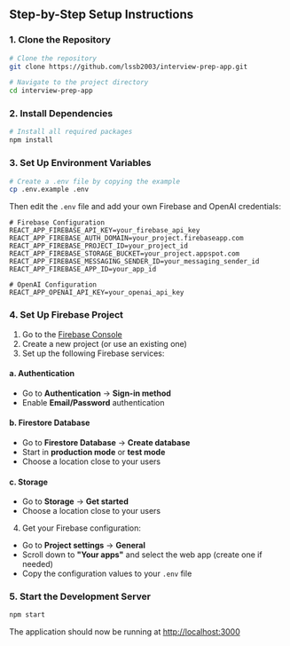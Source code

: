 ## Step-by-Step Setup Instructions

### 1. Clone the Repository

```bash
# Clone the repository
git clone https://github.com/lssb2003/interview-prep-app.git

# Navigate to the project directory
cd interview-prep-app
```

### 2. Install Dependencies

```bash
# Install all required packages
npm install
```

### 3. Set Up Environment Variables

```bash
# Create a .env file by copying the example
cp .env.example .env
```

Then edit the `.env` file and add your own Firebase and OpenAI credentials:

```env
# Firebase Configuration
REACT_APP_FIREBASE_API_KEY=your_firebase_api_key
REACT_APP_FIREBASE_AUTH_DOMAIN=your_project.firebaseapp.com
REACT_APP_FIREBASE_PROJECT_ID=your_project_id
REACT_APP_FIREBASE_STORAGE_BUCKET=your_project.appspot.com
REACT_APP_FIREBASE_MESSAGING_SENDER_ID=your_messaging_sender_id
REACT_APP_FIREBASE_APP_ID=your_app_id

# OpenAI Configuration
REACT_APP_OPENAI_API_KEY=your_openai_api_key
```

### 4. Set Up Firebase Project

1. Go to the [Firebase Console](https://console.firebase.google.com/)
2. Create a new project (or use an existing one)
3. Set up the following Firebase services:

#### a. Authentication

* Go to **Authentication** → **Sign-in method**
* Enable **Email/Password** authentication

#### b. Firestore Database

* Go to **Firestore Database** → **Create database**
* Start in **production mode** or **test mode**
* Choose a location close to your users

#### c. Storage

* Go to **Storage** → **Get started**
* Choose a location close to your users

4. Get your Firebase configuration:

* Go to **Project settings** → **General**
* Scroll down to **"Your apps"** and select the web app (create one if needed)
* Copy the configuration values to your `.env` file

### 5. Start the Development Server

```bash
npm start
```

The application should now be running at [http://localhost:3000](http://localhost:3000)